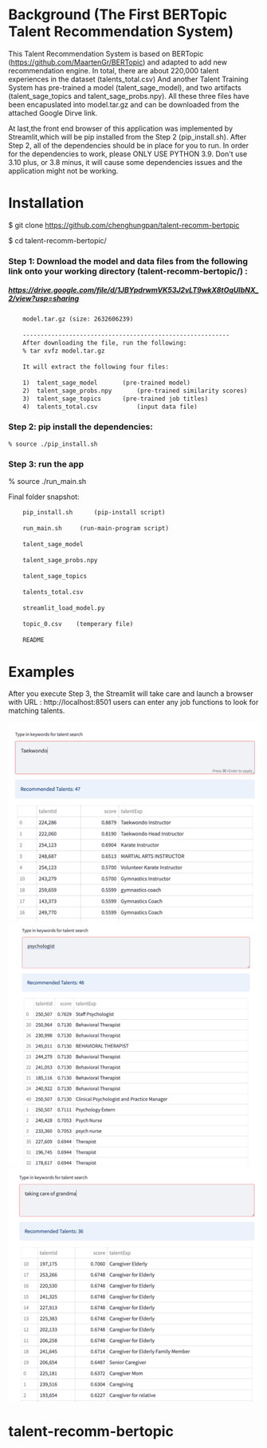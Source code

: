 # Background (The First BERTopic Talent Recommendation System) 

This Talent Recommendation System is based on BERTopic (https://github.com/MaartenGr/BERTopic) and adapted to add new recommendation engine.  In total, there are about 220,000 talent experiences in the dataset (talents_total.csv) And another Talent Training System has pre-trained a model (talent_sage_model), and two artifacts (talent_sage_topics and talent_sage_probs.npy). All these three files have been encapuslated into model.tar.gz and can be downloaded from the attached Google Dirve link.

At last,the front end browser of this application was implemented by Streamlit,which will be pip installed from the Step 2 (pip_install.sh). After Step 2, all of the dependencies should be in place for you to run.  In order for the dependencies to work, please ONLY USE PYTHON 3.9. Don't use 3.10 plus, or 3.8 minus, it will cause some dependencies issues and the application might not be working. 

# Installation

$ git clone https://github.com/chenghungpan/talent-recomm-bertopic

$ cd talent-recomm-bertopic/


### Step 1: Download the model and data files from the following link onto your working directory (talent-recomm-bertopic/) :

#####   	https://drive.google.com/file/d/1JBYpdrwmVK53J2vLT9wkX8tOqUlbNX_2/view?usp=sharing

	 	model.tar.gz (size: 2632606239)

        ----------------------------------------------------------
		After downloading the file, run the following:
		% tar xvfz model.tar.gz 
		
		It will extract the following four files:

       	1) 	talent_sage_model		(pre-trained model)
		2)	talent_sage_probs.npy		(pre-trained similarity scores)
		3)	talent_sage_topics 		(pre-trained job titles)
		4) 	talents_total.csv   		(input data file) 

### Step 2: pip install the dependencies:

    % source ./pip_install.sh 

### Step 3: run the app 

   %  source ./run_main.sh


Final folder snapshot:

		pip_install.sh		(pip-install script)

 		run_main.sh		(run-main-program script)

 		talent_sage_model

 		talent_sage_probs.npy

 		talent_sage_topics

 		talents_total.csv

 		streamlit_load_model.py

 		topic_0.csv    (temperary file)
 		
		README        

# Examples

After you execute Step 3, the Streamlit will take care and launch a browser with URL :   http://localhost:8501
users can enter any job functions to look for matching talents. 

![GitHub Logo](/images/Sample1.png)
![GitHub Logo](/images/Sample2.png)
![GitHub Logo](/images/Sample3.png)

# talent-recomm-bertopic
